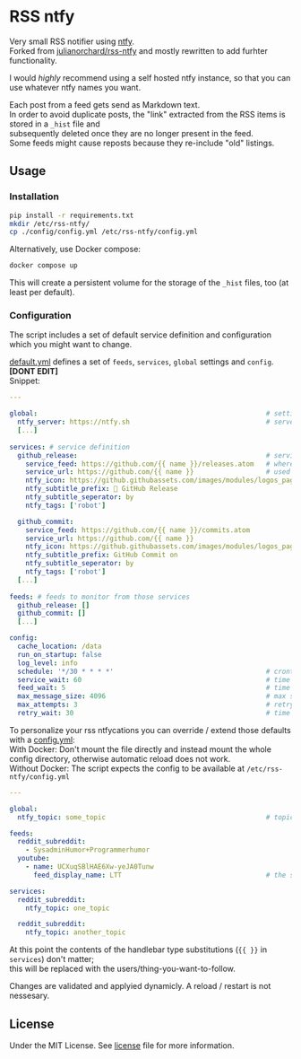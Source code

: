 # RSS ntfy

Very small RSS notifier using [ntfy](https://ntfy.sh/).  
Forked from [julianorchard/rss-ntfy](https://github.com/julianorchard/rss-ntfy) and mostly rewritten to add furhter functionality.

I would *highly* recommend using a self hosted ntfy instance, so that you can use whatever ntfy names you want.

Each post from a feed gets send as Markdown text.  
In order to avoid duplicate posts, the "link" extracted from the RSS items is stored in a `_hist` file and  
subsequently deleted once they are no longer present in the feed.  
Some feeds might cause reposts because they re-include "old" listings.

## Usage

### Installation

```sh
pip install -r requirements.txt
mkdir /etc/rss-ntfy/
cp ./config/config.yml /etc/rss-ntfy/config.yml
```

Alternatively, use Docker compose:

```sh
docker compose up
```

This will create a persistent volume for the storage of the `_hist` files, too (at least per default).

### Configuration

The script includes a set of default service definition and configuration which you might want to change.
  
[default.yml](rss-ntfy/default.yml) defines a set of `feeds`, `services`, `global` settings and `config`. **[DONT EDIT]**  
Snippet:
```yaml
---

global:                                                         # settings to use as defaults
  ntfy_server: https://ntfy.sh                                  # server to use if no other is defined on service level
  [...]
  
services: # service definition
  github_release:                                               # service name - referenced within the 'feeds' definition
    service_feed: https://github.com/{{ name }}/releases.atom   # where the rss feed is located
    service_url: https://github.com/{{ name }}                  # used in the subtitle to link to the feed
    ntfy_icon: https://github.githubassets.com/images/modules/logos_page/GitHub-Mark.png
    ntfy_subtitle_prefix: 🤖 GitHub Release
    ntfy_subtitle_seperator: by
    ntfy_tags: ['robot']

  github_commit:
    service_feed: https://github.com/{{ name }}/commits.atom
    service_url: https://github.com/{{ name }}
    ntfy_icon: https://github.githubassets.com/images/modules/logos_page/GitHub-Mark.png
    ntfy_subtitle_prefix: GitHub Commit on
    ntfy_subtitle_seperator: by
    ntfy_tags: ['robot']
  [...]
  
feeds: # feeds to monitor from those services
  github_release: []
  github_commit: []
  [...]

config:
  cache_location: /data
  run_on_startup: false
  log_level: info
  schedule: '*/30 * * * *'                                      # crontab style expression - concurrent jobs are not possible
  service_wait: 60                                              # time to wait between services
  feed_wait: 5                                                  # time to wait between posts of one feed
  max_message_size: 4096                                        # max size of message for pagenation
  max_attempts: 3                                               # retry to send message; consider failed after
  retry_wait: 30                                                # time to wait between retrys
```

To personalize your rss ntfycations you can override / extend those defaults with a [config.yml](config/config.yml):  
With Docker: Don't mount the file directly and instead mount the whole config directory, otherwise automatic reload does not work.  
Without Docker: The script expects the config to be available at `/etc/rss-ntfy/config.yml`  

```yaml
---

global:
  ntfy_topic: some_topic                                        # topic to use if no other is defined on service level

feeds:
  reddit_subreddit:
    - SysadminHumor+Programmerhumor
  youtube:
    - name: UCXuqSBlHAE6Xw-yeJA0Tunw
      feed_display_name: LTT                                    # the subtitle takes the feed name - which in some cases, like YouTube, is an ID

services:
  reddit_subreddit:
    ntfy_topic: one_topic

  reddit_subreddit:
    ntfy_topic: another_topic
```

At this point the contents of the handlebar type substitutions (`{{ }}` in `services`) don't matter;  
this will be replaced with the users/thing-you-want-to-follow.

Changes are validated and applyied dynamicly. A reload / restart is not nessesary.

## License

Under the MIT License. See [license](/LICENSE) file for more information.
